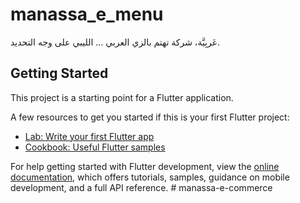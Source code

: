 # manassa_e_menu

عَربِيَّة، شركة تهتم بالزي العربي ... الليبي على وجه التحديد.

## Getting Started

This project is a starting point for a Flutter application.

A few resources to get you started if this is your first Flutter project:

- [Lab: Write your first Flutter app](https://docs.flutter.dev/get-started/codelab)
- [Cookbook: Useful Flutter samples](https://docs.flutter.dev/cookbook)

For help getting started with Flutter development, view the
[online documentation](https://docs.flutter.dev/), which offers tutorials,
samples, guidance on mobile development, and a full API reference.
#   m a n a s s a - e - c o m m e r c e 
 
 